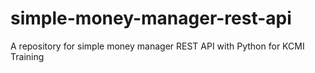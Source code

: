 # simple-money-manager-rest-api
A repository for simple money manager REST API with Python for KCMI Training
